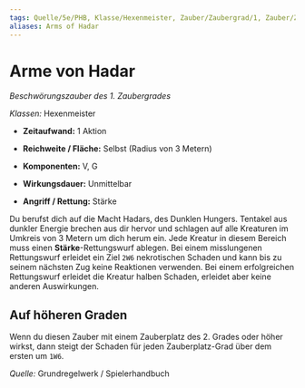 ```yaml
---
tags: Quelle/5e/PHB, Klasse/Hexenmeister, Zauber/Zaubergrad/1, Zauber/Zauberschule/Beschwörung
aliases: Arms of Hadar
---
```

Arme von Hadar
==============

_Beschwörungszauber des 1. Zaubergrades_

_Klassen:_ Hexenmeister

*   **Zeitaufwand:** 1 Aktion
    
*   **Reichweite / Fläche:** Selbst (Radius von 3 Metern)
    
*   **Komponenten:** V, G
    
*   **Wirkungsdauer:** Unmittelbar
    
*   **Angriff / Rettung:** Stärke
    

Du berufst dich auf die Macht Hadars, des Dunklen Hungers. Tentakel aus dunkler Energie brechen aus dir hervor und schlagen auf alle Kreaturen im Umkreis von 3 Metern um dich herum ein. Jede Kreatur in diesem Bereich muss einen **Stärke**\-Rettungswurf ablegen. Bei einem misslungenen Rettungswurf erleidet ein Ziel `2W6` nekrotischen Schaden und kann bis zu seinem nächsten Zug keine Reaktionen verwenden. Bei einem erfolgreichen Rettungswurf erleidet die Kreatur halben Schaden, erleidet aber keine anderen Auswirkungen.

Auf höheren Graden
------------------

Wenn du diesen Zauber mit einem Zauberplatz des 2. Grades oder höher wirkst, dann steigt der Schaden für jeden Zauberplatz-Grad über dem ersten um `1W6`.

_Quelle:_ Grundregelwerk / Spielerhandbuch